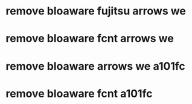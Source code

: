 # remove bloaware fujitsu arrows we 
# remove bloaware fcnt arrows we
# remove bloaware  arrows we a101fc
# remove bloaware fcnt a101fc
